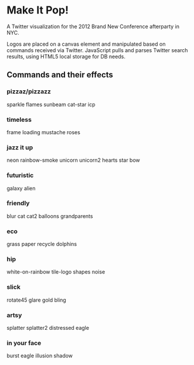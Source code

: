 # Make It Pop!

A Twitter visualization for the 2012 Brand New Conference afterparty in NYC.

Logos are placed on a canvas element and manipulated based on commands received via Twitter. JavaScript pulls and parses Twitter search results, using HTML5 local storage for DB needs.

## Commands and their effects

### pizzaz/pizzazz
sparkle
flames
sunbeam
cat-star
icp
      
### timeless
frame
loading
mustache
roses
      
### jazz it up
neon
rainbow-smoke
unicorn
unicorn2
hearts
star
bow
      
### futuristic
galaxy
alien
      
### friendly
blur
cat
cat2
balloons
grandparents
      
### eco
grass
paper
recycle
dolphins
      
### hip
white-on-rainbow
tile-logo
shapes
noise
      
### slick
rotate45
glare
gold
bling
    
### artsy
splatter
splatter2
distressed
eagle
      
### in your face
burst
eagle
illusion
shadow